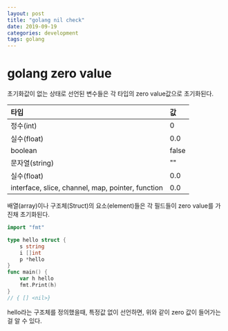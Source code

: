 ```yaml
---
layout: post
title: "golang nil check"
date: 2019-09-19
categories: development
tags: golang
---
```


# golang zero value
초기화값이 없는 상태로 선언된 변수들은 각 타입의 zero value값으로 초기화된다.

| **타입** | **값** |
|:--|:--|
| 정수(int) | 0 |
| 실수(float) | 0.0 |
| boolean | false |
| 문자열(string) | "" |
| 실수(float) | 0.0 |
| interface, slice, channel, map, pointer, function | 0.0 |

배열(array)이나 구조체(Struct)의 요소(element)들은 각 필드들이 zero value를 가진채 초기화된다.

~~~go
import "fmt"

type hello struct {
	s string
	i []int
	p *hello
}
func main() {
	var h hello
	fmt.Print(h)
}
// { [] <nil>}
~~~
hello라는 구조체를 정의했을때, 특정값 없이 선언하면, 위와 같이 zero 값이 들어가는걸 알 수 있다.